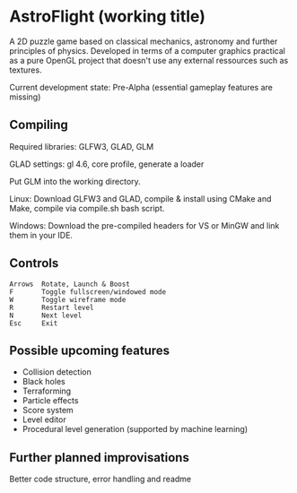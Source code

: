 # AstroFlight (working title)
A 2D puzzle game based on classical mechanics, astronomy and further principles of physics. Developed in terms of a computer graphics practical as a pure OpenGL project that doesn't use any external ressources such as textures.

Current development state: Pre-Alpha (essential gameplay features are missing)

## Compiling
Required libraries: GLFW3, GLAD, GLM

GLAD settings: gl 4.6, core profile, generate a loader

Put GLM into the working directory.

Linux: Download GLFW3 and GLAD, compile & install using CMake and Make, compile via compile.sh bash script.

Windows: Download the pre-compiled headers for VS or MinGW and link them in your IDE.

## Controls
    Arrows  Rotate, Launch & Boost
    F       Toggle fullscreen/windowed mode
    W       Toggle wireframe mode
    R       Restart level
    N       Next level
    Esc     Exit

## Possible upcoming features
- Collision detection
- Black holes
- Terraforming
- Particle effects
- Score system
- Level editor
- Procedural level generation (supported by machine learning)

## Further planned improvisations
Better code structure, error handling and readme
